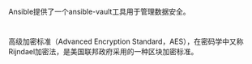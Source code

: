 #
Ansible提供了一个ansible-vault工具用于管理数据安全。

#

高级加密标准（Advanced Encryption Standard，AES），在密码学中又称Rijndael加密法，是美国联邦政府采用的一种区块加密标准。
